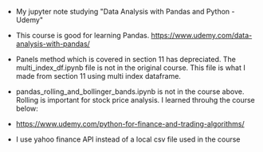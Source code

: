 * My jupyter note studying "Data Analysis with Pandas and Python - Udemy"
* This course is good for learning Pandas. https://www.udemy.com/data-analysis-with-pandas/

* Panels method which is covered in section 11 has depreciated. The multi_index_df.ipynb file is not in the original course. This file is what I made from section 11 using multi index dataframe.  


* pandas_rolling_and_bollinger_bands.ipynb is not in the course above. Rolling is important for stock price analysis. I learned throuhg the course below:
* https://www.udemy.com/python-for-finance-and-trading-algorithms/
* I use yahoo finance API instead of a local csv file used in the course